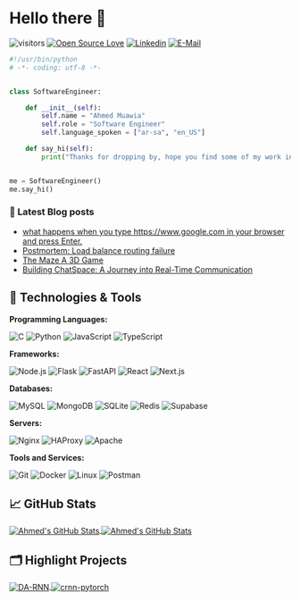 # Hello there 👋

![visitors](https://visitor-badge.laobi.icu/badge?page_id=Muawia24.Muawia24)
[![Open Source Love](https://badges.frapsoft.com/os/v1/open-source.svg?v=102)](https://github.com/ellerbrock/open-source-badge/)
 [![Linkedin](https://img.shields.io/badge/linked-in-369?style=flat-square&logo=linkedin&logoColor=white&color=blue)](https://www.linkedin.com/in/andrew-novac)
 [![E-Mail](https://img.shields.io/badge/email-reveal-2a8?style=flat-square&logo=gmail&logoColor=white)](amuawia666@gmail.com)

```python
#!/usr/bin/python
# -*- coding: utf-8 -*-


class SoftwareEngineer:

    def __init__(self):
        self.name = "Ahmed Muawia"
        self.role = "Software Engineer"
        self.language_spoken = ["ar-sa", "en_US"]

    def say_hi(self):
        print("Thanks for dropping by, hope you find some of my work interesting.")


me = SoftwareEngineer()
me.say_hi()
```

### 📔 Latest Blog posts

<!-- BLOG-POST-LIST:START -->
- [what happens when you type https://www.google.com in your browser and press Enter.](https://medium.com/@ahmed-muawia/what-happens-when-you-type-https-www-google-com-in-your-browser-and-press-enter-65c1226c8254)
- [Postmortem: Load balance routing failure](https://medium.com/@ahmed-muawia/postmortem-report-load-balance-routing-failure-939a4c059474)
- [The Maze A 3D Game](https://medium.com/@ahmed-muawia/the-maze-a-3d-game-d266fd4a844b)
- [Building ChatSpace: A Journey into Real-Time Communication](https://medium.com/@ahmed-muawia/building-chatspace-a-journey-into-real-time-communication-014cc49ed617)
<!-- BLOG-POST-LIST:END -->

## 🔧 Technologies & Tools

**Programming Languages:**

![C](https://img.shields.io/badge/Code-C-informational?style=flat&logo=c&logoColor=white&color=6aa6f8)
![Python](https://img.shields.io/badge/Code-Python-informational?style=flat&logo=python&logoColor=white&color=6aa6f8)
![JavaScript](https://img.shields.io/badge/Code-JavaScript-informational?style=flat&logo=javascript&logoColor=white&color=6aa6f8)
![TypeScript](https://img.shields.io/badge/Code-TypeScript-informational?style=flat&logo=typescript&logoColor=white&color=6aa6f8)

**Frameworks:**

![Node.js](https://img.shields.io/badge/Runtime-Node.js-informational?style=flat&logo=node.js&logoColor=white&color=6aa6f8)
![Flask](https://img.shields.io/badge/Framework-Flask-informational?style=flat&logo=flask&logoColor=white&color=6aa6f8)
![FastAPI](https://img.shields.io/badge/Framework-FastAPI-informational?style=flat&logo=fastapi&logoColor=white&color=6aa6f8)
![React](https://img.shields.io/badge/Framework-React-informational?style=flat&logo=react&logoColor=white&color=6aa6f8)
![Next.js](https://img.shields.io/badge/Framework-Next.js-informational?style=flat&logo=next.js&logoColor=white&color=6aa6f8)

**Databases:**

![MySQL](https://img.shields.io/badge/Database-MySQL-informational?style=flat&logo=mysql&logoColor=white&color=6aa6f8)
![MongoDB](https://img.shields.io/badge/Database-MongoDB-informational?style=flat&logo=mongodb&logoColor=white&color=6aa6f8)
![SQLite](https://img.shields.io/badge/Database-SQLite-informational?style=flat&logo=sqlite&logoColor=white&color=6aa6f8)
![Redis](https://img.shields.io/badge/Database-Redis-informational?style=flat&logo=redis&logoColor=white&color=6aa6f8)
![Supabase](https://img.shields.io/badge/Backend-Supabase-informational?style=flat&logo=supabase&logoColor=white&color=6aa6f8)


**Servers:**

![Nginx](https://img.shields.io/badge/Server-Nginx-informational?style=flat&logo=nginx&logoColor=white&color=6aa6f8)
![HAProxy](https://img.shields.io/badge/Proxy-HAProxy-informational?style=flat&logo=haproxy&logoColor=white&color=6aa6f8)
![Apache](https://img.shields.io/badge/Server-Apache-informational?style=flat&logo=apache&logoColor=white&color=6aa6f8)


**Tools and Services:**

<!-- DevOps & Tools -->
![Git](https://img.shields.io/badge/Tools-Git-informational?style=flat&logo=git&logoColor=white&color=6aa6f8)
![Docker](https://img.shields.io/badge/Container-Docker-informational?style=flat&logo=docker&logoColor=white&color=6aa6f8)
![Linux](https://img.shields.io/badge/OS-Linux-informational?style=flat&logo=linux&logoColor=white&color=6aa6f8)
![Postman](https://img.shields.io/badge/Tools-Postman-informational?style=flat&logo=postman&logoColor=white&color=6aa6f8)

## &#x1f4c8; GitHub Stats

<a href="https://github.com/Muawia24/Muawia24">
  <img align="center" src="https://github-readme-stats.vercel.app/api/top-langs/?username=Muawia24&hide=c%2B%2B,c,matlab,assembly&title_color=6aa6f8&text_color=8a919a&icon_color=6aa6f8&bg_color=22272e" alt="Ahmed's GitHub Stats" />
</a>

<a href="https://github.com/Muawia24/Muawia24">
  <img align="center" src="https://github-readme-stats.vercel.app/api?username=Muawia24&show_icons=true&line_height=27&count_private=true&title_color=6aa6f8&text_color=8a919a&icon_color=6aa6f8&bg_color=22272e" alt="Ahmed's GitHub Stats" />
</a>


## 🗂️ Highlight Projects

<a href="https://github.com/Muawia24/Siento">
  <img align="center" src="https://github-readme-stats.vercel.app/api/pin/?username=Muawia24&repo=Siento&show_icons=true&line_height=27&title_color=6aa6f8&text_color=8a919a&icon_color=6aa6f8&bg_color=22272e" alt="DA-RNN" />
</a>

<a href="https://github.com/Muawia24/alx-files_manager">
  <img align="center" src="https://github-readme-stats.vercel.app/api/pin/?username=Muawia24&repo=alx-files_manager&show_icons=true&line_height=27&title_color=6aa6f8&text_color=8a919a&icon_color=6aa6f8&bg_color=22272e" alt="crnn-pytorch" />
</a>

<!-- ## 👨‍💻 This week, I spent my time on:

[![zhenye's wakatime stats](https://github-readme-stats.vercel.app/api/wakatime?username=nazhenye&line_height=27&title_color=6aa6f8&text_color=8a919a&icon_color=6aa6f8&bg_color=22272e)](https://github.com/anuraghazra/github-readme-stats) -->